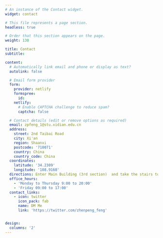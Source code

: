 ```yaml
---
# An instance of the Contact widget.
widget: contact

# This file represents a page section.
headless: true

# Order that this section appears on the page.
weight: 130

title: Contact
subtitle:

content:
  # Automatically link email and phone or display as text?
  autolink: false

  # Email form provider
  form:
    provider: netlify
    formspree:
      id:
    netlify:
      # Enable CAPTCHA challenge to reduce spam?
      captcha: false

  # Contact details (edit or remove options as required)
  email: zpfeng_1@stu.xidian.edu.cn
  address:
    street: 2nd Taibai Road
    city: Xi'an
    region: Shaanxi
    postcode: '710071'
    country: China
    country_code: China
  coordinates:
    latitude: '34.2309'
    longitude: '108.9168'
  directions: Enter Main Building (3rd section)  and take the stairs to Office 215 on Floor 2
  office_hours:
    - 'Monday to Thursday 9:00 to 20:00'
    - 'Friday 09:00 to 17:00'
  contact_links:
    - icon: twitter
      icon_pack: fab
      name: DM Me
      link: 'https://twitter.com/zhenpeng_feng'


design:
  columns: '2'
---
```

